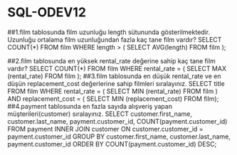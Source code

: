 # SQL-ODEV12
##1.film tablosunda film uzunluğu length sütununda gösterilmektedir. Uzunluğu ortalama film uzunluğundan fazla kaç tane film vardır?
SELECT COUNT(*)
FROM film
WHERE length >
(
SELECT AVG(length)
FROM film
);

##2.film tablosunda en yüksek rental_rate değerine sahip kaç tane film vardır?
SELECT COUNT(*)
FROM film
WHERE rental_rate =
(
SELECT MAX (rental_rate)
FROM film
);
##3.film tablosunda en düşük rental_rate ve en düşün replacement_cost değerlerine sahip filmleri sıralayınız.
SELECT title
FROM film
WHERE rental_rate =
(
SELECT MIN (rental_rate)
FROM film
) AND replacement_cost =
(
SELECT MIN (replacement_cost)
FROM film);
##4.payment tablosunda en fazla sayıda alışveriş yapan müşterileri(customer) sıralayınız.
SELECT customer.first_name, customer.last_name, payment.customer_id, COUNT(payment.customer_id)
FROM payment 
INNER JOIN customer ON customer.customer_id = payment.customer_id 
GROUP BY customer.first_name, customer.last_name, payment.customer_id 
ORDER BY COUNT(payment.customer_id) DESC;

